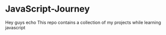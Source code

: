 # JavaScript-Journey
 Hey guys echo This repo contains a collection of my projects while learning javascript 
 
